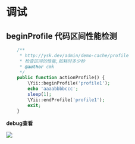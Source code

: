 # 调试

## beginProfile  代码区间性能检测

```php
    /**
     * http://ysk.dev/admin/demo-cache/profile
     * 检查区间的性能,如耗时多少秒
     * @author cmk
     */
    public function actionProfile() {
        \Yii::beginProfile('profile1');
        echo 'aaaabbbbccc';
        sleep(1);
        \Yii::endProfile('profile1');
        exit;
    }
````
**debug查看**

![](debug/profile.png)

